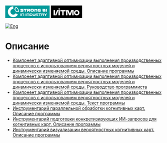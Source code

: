 [![SAI](./media/SAI_badge_flat.svg)](https://sai.itmo.ru/)
[![ITMO](./media/ITMO_badge_flat_rus.svg)](https://en.itmo.ru/en/)

[![Eng](https://img.shields.io/badge/lang-en-red.svg)](/docs/README_en.md)

# Описание #

* [Компонент адаптивной оптимизации выполнения производственных процессов с использованием вероятностных моделей и динамически изменяемой среды. Описание программы](program-description.md)
* [Компонент адаптивной оптимизации выполнения производственных процессов с использованием вероятностных моделей и динамически изменяемой среды. Руководство программиста](programmers-guide.md)
* [Компонент адаптивной оптимизации выполнения производственных процессов с использованием вероятностных моделей и динамически изменяемой среды. Текст программы](program-src.md)
* [Инструментарий параллельной обработки когнитивных карт. Описание программы](program-description-deploy.md)
* [Инструментарий подготовки конкретизирующих ИИ-запросов для когнитивных карт. Описание программы](program-description-ai-interpreter.md)
* [Инструментарий визуализации вероятностных когнитивных карт. Описание программы](program-description-graph-drawer.md)
